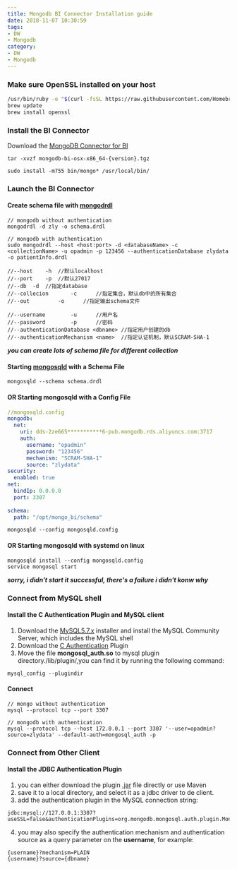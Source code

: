 ```yaml
---
title: Mongodb BI Connector Installation guide
date: 2018-11-07 10:30:59
tags:
- DW
- Mongodb
category:
- DW
- Mongodb
---
```



### Make sure OpenSSL installed on your host

``` bash
/usr/bin/ruby -e "$(curl -fsSL https://raw.githubusercontent.com/Homebrew/install/master/install)"
brew update
brew install openssl
```

### Install the BI Connector
Download the [MongoDB Connector for BI](https://www.mongodb.com/download-center/bi-connector)

``` shell
tar -xvzf mongodb-bi-osx-x86_64-{version}.tgz
```
``` shell
sudo install -m755 bin/mongo* /usr/local/bin/
```

### Launch the BI Connector
#### Create schema file with [mongodrdl](https://docs.mongodb.com/bi-connector/current/reference/mongodrdl)
``` shell
// mongodb without authentication
mongodrdl -d zly -o schema.drdl

// mongodb with authentication
sudo mongodrdl --host <host:port> -d <databaseName> -c <collectionName> -u opadmin -p 123456 --authenticationDatabase zlydata -o patientInfo.drdl

//--host	-h	//默认localhost
//--port 	-p	//默认27017
//--db	-d	//指定database
//--collecion		-c		//指定集合，默认db中的所有集合
//--out			-o		//指定输出schema文件

//--username		-u		//用户名
//--password		-p		//密码
//--authenticationDatabase <dbname>	//指定用户创建的db
//--authenticationMechanism <name>	//指定认证机制，默认SCRAM-SHA-1
```
***you can create lots of schema file for different collection***


#### Starting [mongosqld](https://docs.mongodb.com/bi-connector/current/reference/mongosqld/) with a Schema File

``` shell
mongosqld --schema schema.drdl
```
#### OR Starting mongosqld with a Config File
``` yaml
//mongosqld.config
mongodb:
  net:
    uri: dds-2ze665***********6-pub.mongodb.rds.aliyuncs.com:3717
    auth:
      username: "opadmin"
      password: "123456"
      mechanism: "SCRAM-SHA-1"
      source: "zlydata"
security:
  enabled: true
net:
  bindIp: 0.0.0.0
  port: 3307
 
schema:
  path: "/opt/mongo_bi/schema"
```
``` shell
mongosqld --config mongosqld.config
```

#### OR Starting mongosqld with systemd on linux
``` shell
mongosqld install --config mongosqld.config
service mongosql start
```
***sorry, i didn't start it successful, there's a failure i didn't konw why***



### Connect from MySQL shell
#### Install the C Authentication Plugin and MySQL client

1. Download the [MySQL5.7.x](https://dev.mysql.com/downloads/mysql/) installer
and install the MySQL Community Server, which includes the MySQL shell
2. Download the [C Authentication](https://github.com/mongodb/mongosql-auth-c/releases) Plugin
3. Move the file **mongosql_auth.so** to mysql plugin directory.<mysql-home>/lib/plugin/,you can find it by running the following command:
``` shell
mysql_config --plugindir
```

#### Connect
``` shell
// mongo without authentication
mysql --protocol tcp --port 3307

// mongodb with authentication
mysql --protocol tcp --host 172.0.0.1 --port 3307 '--user=opadmin?source=zlydata' --default-auth=mongosql_auth -p
```

### Connect from Other Client
#### Install the JDBC Authentication Plugin
1. you can either download the plugin [.jar](https://github.com/mongodb/mongosql-auth-java/releases/) file directly or use Maven
2. save it to a local directory, and select it as a jdbc driver to de client.
3. add the authentication plugin in the MySQL connection string:
``` shell
jdbc:mysql://127.0.0.1:3307?useSSL=false&authenticationPlugins=org.mongodb.mongosql.auth.plugin.MongoSqlAuthenticationPlugin
```

4. you may also specify the authentication mechanism and authentication source as a query parameter on the **username**, for example:
``` shell
{username}?mechanism=PLAIN
{username}?source={dbname}
```